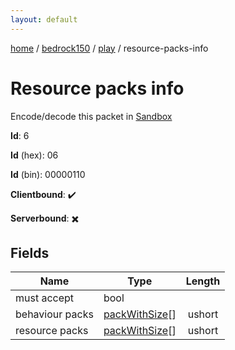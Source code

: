 ```yaml
---
layout: default
---
```


[home](/)  /  [bedrock150](/protocol/bedrock150)  /  [play](/protocol/bedrock150/play)  /  resource-packs-info

# Resource packs info

Encode/decode this packet in [Sandbox](../../../sandbox/bedrock150#Play.ResourcePacksInfo)

**Id**: 6

**Id** (hex): 06

**Id** (bin): 00000110

**Clientbound**: ✔️

**Serverbound**: ✖️

## Fields

Name | Type | Length
---|---|:---:
must accept | bool | [](/protocol/bedrock150/types/)
behaviour packs | [packWithSize](/protocol/bedrock150/types/pack-with-size)[] | ushort
resource packs | [packWithSize](/protocol/bedrock150/types/pack-with-size)[] | ushort
